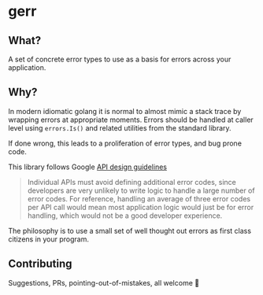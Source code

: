 # gerr

## What?

A set of concrete error types to use as a basis for errors across your application.

## Why?

In modern idiomatic golang it is normal to almost mimic a stack trace by wrapping errors at appropriate moments. Errors should be handled at caller level using `errors.Is()` and related utilities from the standard library. 

If done wrong, this leads to a proliferation of error types, and bug prone code. 

This library follows Google [API design guidelines](https://cloud.google.com/apis/design/errors#handling_errors) 

> Individual APIs must avoid defining additional error codes, since developers are very unlikely to write logic to handle a large number of error codes. For reference, handling an average of three error codes per API call would mean most application logic would just be for error handling, which would not be a good developer experience.


The philosophy is to use a small set of well thought out errors as first class citizens in your program.


## Contributing

Suggestions, PRs, pointing-out-of-mistakes, all welcome 🙌